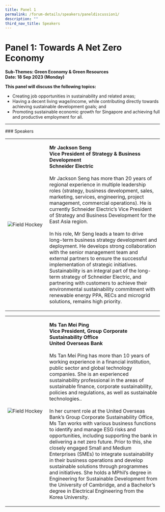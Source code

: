 ```yaml
---
title: Panel 1
permalink: /forum-details/speakers/paneldiscussion1/
description: ""
third_nav_title: Speakers
---
```

# Panel 1: Towards A Net Zero Economy<br>

**Sub-Themes: Green Economy &amp; Green Resources<br>
Date: 18 Sep 2023 (Monday)**

**This panel will discuss the following topics:**

* Creating job opportunities in sustainability and related areas;
* Having a decent living wage/income, while contributing directly towards achieving sustainable development goals; and
* Promoting sustainable economic growth for Singapore and achieving full and productive employment for all.
<hr>
### Speakers<br>

<table>
    <tbody><tr>
        <td style="width:27%"><img src="https://hosting.photobucket.com/images/i/tracyng81/Jackson_Seng.jpg?width=320&amp;height=320&amp;fit=bounds" style="display:block;margin-left:auto;margin-right:auto;" alt="Field Hockey"></td>
        <td><p><b>Mr Jackson Seng
                <br>Vice President of Strategy &amp; Business Development
					<br>Schneider Electric</b><br>
                <br>Mr Jackson Seng has more than 20 years of regional experience in multiple leadership roles (strategy, business development, sales, marketing, services, engineering, project management, commercial operations). He is currently Schneider Electric’s Vice President of Strategy and Business Development for the East Asia region.<br>
                <br>In his role, Mr Seng leads a team to drive long-term business strategy development and deployment. He develops strong collaboration with the senior management team and external partners to ensure the successful implementation of strategic initiatives. Sustainability is an integral part of the long-term strategy of Schneider Electric, and partnering with customers to achieve their environmental sustainability commitment with renewable energy PPA, RECs and microgrid solutions, remains high priority.
                <br>          
            </p>
        </td>
    </tr>
</tbody></table>

<table>
    <tbody><tr>
        <td style="width:27%"><img src="https://hosting.photobucket.com/images/i/tracyng81/Tan_Mei_Ping.jpg?width=320&amp;height=320&amp;fit=bounds" style="display:block;margin-left:auto;margin-right:auto;" alt="Field Hockey"></td>
        <td><p><b>Ms Tan Mei Ping
                <br>Vice President, Group Corporate Sustainability Office
					<br>United Overseas Bank</b><br>
                <br>Ms Tan Mei Ping has more than 10 years of working experience in a financial institution, public sector and global technology companies. She is an experienced sustainability professional in the areas of sustainable finance, corporate sustainability, policies and regulations, as well as sustainable technologies..<br>
                <br>In her current role at the United Overseas Bank’s Group Corporate Sustainability Office, Ms Tan works with various business functions to identify and manage ESG risks and opportunities, including supporting the bank in delivering a net zero future. Prior to this, she closely engaged Small and Medium Enterprises (SMEs) to integrate sustainability in their business operations and develop sustainable solutions through programmes and initiatives. She holds a MPhil’s degree in Engineering for Sustainable Development from the University of Cambridge, and a Bachelor’s degree in Electrical Engineering from the Korea University.
                <br>          
            </p>
        </td>
    </tr>
</tbody></table>
